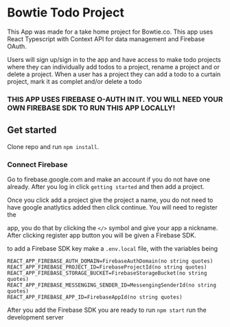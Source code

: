 # Bowtie Todo Project
   This App was made for a take home project for Bowtie.co. This app uses React Typescript with Context API for data management and Firebase OAuth.
   
   Users will sign up/sign in to the app and have access to make todo projects where they can individually add todos to a project, rename a project 
   and or delete a project. When a user has a project they can add a todo to a curtain project, mark it as complet and/or delete a todo
   
   ### THIS APP USES FIREBASE O-AUTH IN IT. YOU WILL NEED YOUR OWN FIREBASE SDK TO RUN THIS APP LOCALLY!
	 
## Get started
Clone repo and run ```npm install```. 
  
### Connect Firebase

Go to firebase.google.com and make an account if you do not have one already. After you log in click ```getting started``` and then add a project.

Once you click add a project give the project a name, you do not need to have google anatlytics added then click continue. You will need to register the 

app, you do that by clicking the ```</>``` symbol and give your app a nickname. After clicking register app button you will be given a Firebase SDK.

to add a Firebase SDK key make a ```.env.local``` file, with the variables being
 
```REACT_APP_FIREBASE_API_KEY=firebaseApiKey(no string quotes)
REACT_APP_FIREBASE_AUTH_DOMAIN=FirebaseAuthDomain(no string quotes)
REACT_APP_FIREBASE_PROJECT_ID=FirebaseProjectId(no string quotes)
REACT_APP_FIREBASE_STORAGE_BUCKET=FirebaseStorageBucket(no string quotes)
REACT_APP_FIREBASE_MESSENGING_SENDER_ID=MessengingSenderId(no string quotes)
REACT_APP_FIREBASE_APP_ID=FirebaseAppId(no string quotes)
```

After you add the Firebase SDK you are ready to run ```npm start``` run the development server
